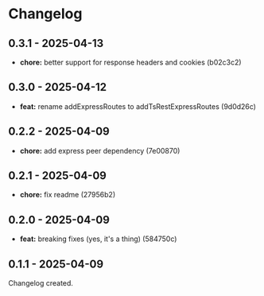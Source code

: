 # Changelog

## 0.3.1 - 2025-04-13

- __chore:__ better support for response headers and cookies (b02c3c2)

## 0.3.0 - 2025-04-12

- __feat:__ rename addExpressRoutes to addTsRestExpressRoutes (9d0d26c)

## 0.2.2 - 2025-04-09

- __chore:__ add express peer dependency (7e00870)

## 0.2.1 - 2025-04-09

- __chore:__ fix readme (27956b2)

## 0.2.0 - 2025-04-09

- __feat:__ breaking fixes (yes, it's a thing) (584750c)

## 0.1.1 - 2025-04-09

Changelog created.
